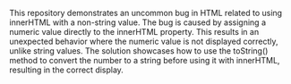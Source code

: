 This repository demonstrates an uncommon bug in HTML related to using innerHTML with a non-string value. The bug is caused by assigning a numeric value directly to the innerHTML property.  This results in an unexpected behavior where the numeric value is not displayed correctly, unlike string values. The solution showcases how to use the toString() method to convert the number to a string before using it with innerHTML, resulting in the correct display.